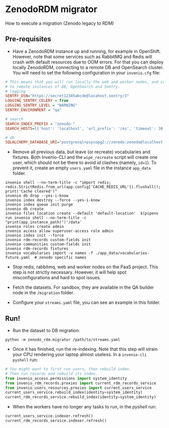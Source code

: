 # ZenodoRDM migrator

How to execute a migration (Zenodo legacy to RDM)

## Pre-requisites

- Have a ZenodoRDM instance up and running, for example in OpenShift. However,
  note that some services such as RabbitMQ and Redis will crash with default
  resources due to OOM errors. For that you can deploy locally ZenodoRDM,
  connecting to a remote DB and OpenSearch cluster. You will need to set the
  following configuration in your `invenio.cfg` file:

```cfg
# This means that you will run locally the web and worker nodes, and connect
# to remote instances of DB, OpenSearch and Sentry.
# logging
SENTRY_DSN="https://secret12345abcde@locahost.sentry/3"
LOGGING_SENTRY_CELERY = True
LOGGING_SENTRY_LEVEL = "WARNING"
SENTRY_ENVIRONMENT = "qa"

# search
SEARCH_INDEX_PREFIX = "zenodo-"
SEARCH_HOSTS=[{'host': 'localhost', 'url_prefix': '/es', 'timeout': 30, 'port': 443, 'use_ssl': True, 'verify_certs': True, 'http_auth':('zenodo', 'password')}]

# db
SQLALCHEMY_DATABASE_URI="postgresql+psycopg2://zenodo:zenodo@localhost:5432/zenodo"
```

- Remove all previous data, but leave (or recreate) vocabularies and fixtures.
  Both Invenio-CLI and the `wipe_recreate` script will create one user, which
  should not be there to avoid _id_ clashes (namely, `id=1`). To prevent it,
  create an empty `users.yaml` file in the instance `app_data` folder.

```console
invenio shell --no-term-title -c "import redis; redis.StrictRedis.from_url(app.config['CACHE_REDIS_URL']).flushall(); print('Cache cleared')"
invenio db drop --yes-i-know
invenio index destroy --force --yes-i-know
invenio index queue init purge
invenio db create
invenio files location create --default 'default-location'  $(pipenv run invenio shell --no-term-title -c "print(app.instance_path)")'/data'
invenio roles create admin
invenio access allow superuser-access role admin
invenio index init --force
invenio rdm-records custom-fields init
invenio communities custom-fields init
invenio rdm-records fixtures
invenio vocabularies import -v names -f ./app_data/vocabularies-future.yaml  # zenodo specific names
```

- Stop redis, rabbitmq, web and worker nodes on the PaaS project. This step
  is not strictly necessary. However, it will help spot misconfigurations and
  hard to spot issues.

- Fetch the datasets. For sandbox, they are available in the QA builder node
  in the `/migration` folder.

- Configure your `streams.yaml` file, you can see an example in this folder.

## Run!

- Run the dataset to DB migration:

```shell
python -m zenodo_rdm.migrator /path/to/streams.yaml
```

- Once it has finished, run the re-indexing. Note that this step will strain your CPU rendering your laptop almost useless. In a `invenio-cli pyshell` run:

```python
# You might want to first run users, then rebuild index.
# Then run records and rebuild its index.
from invenio_access.permissions import system_identity
from invenio_rdm_records.proxies import current_rdm_records_service
from invenio_users_resources.proxies import current_users_service
current_users_service.rebuild_index(identity=system_identity)
current_rdm_records_service.rebuild_index(identity=system_identity)
```

- When the workers have no longer any tasks to run, in the _pyshell_ run:

```python
current_users_service.indexer.refresh()
current_rdm_records_service.indexer.refresh()
```
